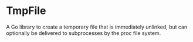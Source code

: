 TmpFile
===

A Go library to create a temporary file that is immediately unlinked, but can optionally be delivered to subprocesses by the proc file system.
